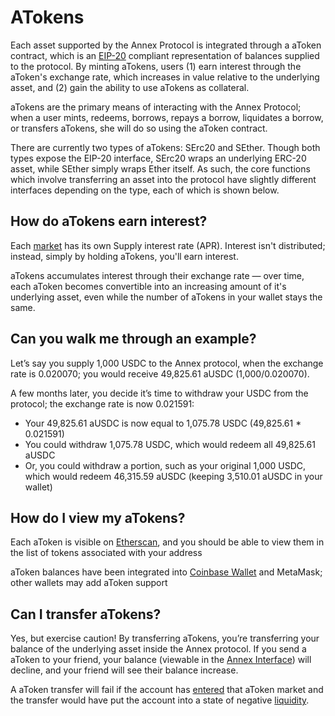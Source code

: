 # ATokens

Each asset supported by the Annex Protocol is integrated through a aToken contract, which is an [EIP-20](https://eips.ethereum.org/EIPS/eip-20) compliant representation of balances supplied to the protocol. By minting aTokens, users \(1\) earn interest through the aToken's exchange rate, which increases in value relative to the underlying asset, and \(2\) gain the ability to use aTokens as collateral.

aTokens are the primary means of interacting with the Annex Protocol; when a user mints, redeems, borrows, repays a borrow, liquidates a borrow, or transfers aTokens, she will do so using the aToken contract.

There are currently two types of aTokens: SErc20 and SEther. Though both types expose the EIP-20 interface, SErc20 wraps an underlying ERC-20 asset, while SEther simply wraps Ether itself. As such, the core functions which involve transferring an asset into the protocol have slightly different interfaces depending on the type, each of which is shown below.

## How do aTokens earn interest?

Each [market](https://annex.finance/markets) has its own Supply interest rate \(APR\). Interest isn't distributed; instead, simply by holding aTokens, you'll earn interest.

aTokens accumulates interest through their exchange rate — over time, each aToken becomes convertible into an increasing amount of it's underlying asset, even while the number of aTokens in your wallet stays the same.

## Can you walk me through an example?

Let’s say you supply 1,000 USDC to the Annex protocol, when the exchange rate is 0.020070; you would receive 49,825.61 aUSDC \(1,000/0.020070\).

A few months later, you decide it’s time to withdraw your USDC from the protocol; the exchange rate is now 0.021591:

* Your 49,825.61 aUSDC is now equal to 1,075.78 USDC \(49,825.61 \* 0.021591\)
* You could withdraw 1,075.78 USDC, which would redeem all 49,825.61 aUSDC
* Or, you could withdraw a portion, such as your original 1,000 USDC, which would redeem 46,315.59 aUSDC \(keeping 3,510.01 aUSDC in your wallet\)

## How do I view my aTokens?

Each aToken is visible on [Etherscan](https://etherscan.io/tokens/label/annex), and you should be able to view them in the list of tokens associated with your address

aToken balances have been integrated into [Coinbase Wallet](https://itunes.apple.com/us/app/coinbase-wallet/id1278383455) and MetaMask; other wallets may add aToken support

## Can I transfer aTokens?

Yes, but exercise caution! By transferring aTokens, you’re transferring your balance of the underlying asset inside the Annex protocol. If you send a aToken to your friend, your balance \(viewable in the [Annex Interface](https://app.annex.finance/)\) will decline, and your friend will see their balance increase.

A aToken transfer will fail if the account has [entered](../comptroller/enter-markets.md) that aToken market and the transfer would have put the account into a state of negative [liquidity](../comptroller/get-account-liquidity.md).

